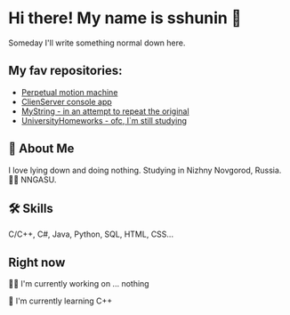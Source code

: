 
# Hi there! My name is sshunin 👋

 Someday I'll write something normal down here.

## My fav repositories:

 - [Perpetual motion machine](https://i8.ae/CpIme)
 - [ClienServer console app](https://github.com/sshun1n/clientserver-cpp)
 - [MyString - in an attempt to repeat the original](https://github.com/sshun1n/mystring-cpp)
 - [UniversityHomeworks - ofc, I`m still studying](github.com/sshun1n/UniversityHomeworks)


## 🚀 About Me
I love lying down and doing nothing.
Studying in Nizhny Novgorod, Russia.
🧑‍🎓 NNGASU.
## 🛠 Skills
C/C++, C#, Java, Python, SQL, HTML, CSS...


## Right now
👩‍💻 I'm currently working on ... nothing

🧠 I'm currently learning C++


